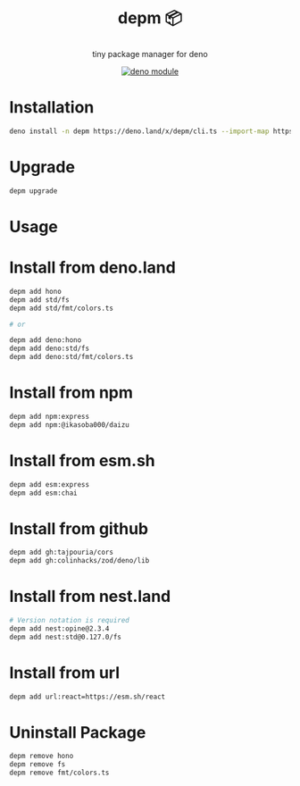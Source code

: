 <h1>
  <p align="center">
    depm 📦
  </p>
</h1>

<p align="center">
  tiny package manager for deno
</p>

<p align="center">
  <a href="https://deno.land/x/depm"><img src="https://shield.deno.dev/x/depm" alt="deno module" /></a>
</p>

# Installation
```sh
deno install -n depm https://deno.land/x/depm/cli.ts --import-map https://deno.land/x/depm/import_map.json -A
```

# Upgrade
```sh
depm upgrade
```

# Usage
# Install from deno.land

```sh
depm add hono
depm add std/fs
depm add std/fmt/colors.ts

# or

depm add deno:hono
depm add deno:std/fs
depm add deno:std/fmt/colors.ts
```

# Install from npm

```sh
depm add npm:express
depm add npm:@ikasoba000/daizu
```

# Install from esm.sh

```sh
depm add esm:express
depm add esm:chai
```

# Install from github

```sh
depm add gh:tajpouria/cors
depm add gh:colinhacks/zod/deno/lib
```

# Install from nest.land

```sh
# Version notation is required
depm add nest:opine@2.3.4
depm add nest:std@0.127.0/fs
```

# Install from url

```sh
depm add url:react=https://esm.sh/react
```

# Uninstall Package
```sh
depm remove hono
depm remove fs
depm remove fmt/colors.ts
```